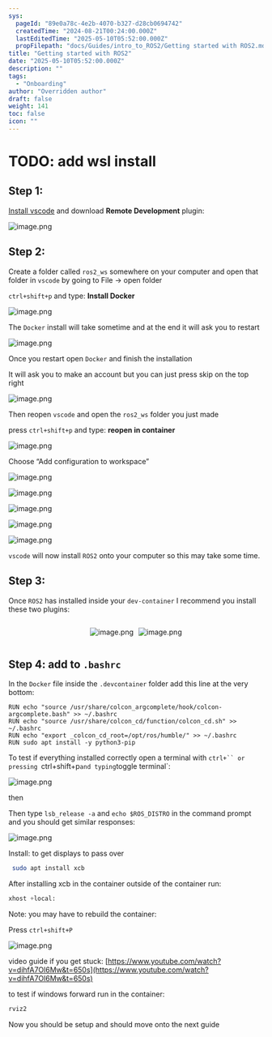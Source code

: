 ```yaml
---
sys:
  pageId: "89e0a78c-4e2b-4070-b327-d28cb0694742"
  createdTime: "2024-08-21T00:24:00.000Z"
  lastEditedTime: "2025-05-10T05:52:00.000Z"
  propFilepath: "docs/Guides/intro_to_ROS2/Getting started with ROS2.md"
title: "Getting started with ROS2"
date: "2025-05-10T05:52:00.000Z"
description: ""
tags:
  - "Onboarding"
author: "Overridden author"
draft: false
weight: 141
toc: false
icon: ""
---
```


# TODO: add wsl install

## Step 1:

[Install vscode](https://code.visualstudio.com/download) and download **Remote Development** plugin:

![image.png](https://prod-files-secure.s3.us-west-2.amazonaws.com/d518164a-d88e-44d1-a4ee-3adb3bd8bce0/efb52993-1881-4a40-b95e-6f020334f022/image.png?X-Amz-Algorithm=AWS4-HMAC-SHA256&X-Amz-Content-Sha256=UNSIGNED-PAYLOAD&X-Amz-Credential=ASIAZI2LB4663NPHYRNB%2F20250621%2Fus-west-2%2Fs3%2Faws4_request&X-Amz-Date=20250621T121401Z&X-Amz-Expires=3600&X-Amz-Security-Token=IQoJb3JpZ2luX2VjEOr%2F%2F%2F%2F%2F%2F%2F%2F%2F%2FwEaCXVzLXdlc3QtMiJHMEUCIQCbtR%2F2d5z5dHK6wmWJLTqCOqmfUREAZIzAKIs33zZFVQIgBaHeexIrOL2VyzzOrjAyYm5XVjzsWi%2BsCDNle8qjbZ8qiAQI0v%2F%2F%2F%2F%2F%2F%2F%2F%2F%2FARAAGgw2Mzc0MjMxODM4MDUiDBU8VegT9rfOMXlm0CrcAxv8TkkXdsqJi3ak%2BhBv8Bzdqt3vVebltUHc59St7U3RgE0%2FZWLkYd75v899HT%2Fb7yo0gFai2TNYjLES5H2xlyxKYiXBqQb2GAoedFqI7mcQ4G9pAlHotfsoTavUDusn9Nf%2F%2BuQrXw1iC5hYZaVHAdbrLI5RyApWE8OCbT6VtoXdUAaZjfsw3CAd%2BLdEZjMiiwe%2BiVyaKP4oV8fnEehuJ7i5A5Y6zxaMSXPS5ICnW1B%2FRMEknE1WSad54YEh60s4xt0xx1%2BUbUq5jBI%2FiMjqWroXpE94w5UilyC667Kll%2Boe2JgVeZFWyrruvP9eLko0vu2DjUqLsk7lSWJPGtnML%2BQX%2BgGHy%2FUoKQccIn87ZX235PDt3YUylcS9r8vQdMyznmN9%2Bh%2BLH%2BijfbiHiT9%2FNKcdnLi3sXa9LFuMp8qqm89xE1avKHOw0qfaKav3Apc5XJLMMihHSPk2umjRGk%2FW%2Bs2nBP05IfHnoBh%2B%2FLuq5Qhs7VE7lH%2BcwQF3M3Ht8MzhmnFkFC86OC2oLjMpiY1AOp6wYznHDaV0f8WPW1XDQhl9zQ9eNEfB2BobwhJfLgoY7t%2BFNs8myurhPCuskVZsWVXyPdIorpVMStH0AW6mLPExNCM5XfybhHAczMt4MKTz2cIGOqUBiFMuR0lfLoVhuACahF0SCl8NBx8zqVouUMdJrLUM10BdUPd97t7HEVokmRuaoSd2betqdGkXfRc%2FUp50SIHksHVs6qb3bIDtPmGEQtmuh%2FHdPOadYI674lxwegHFcaVjuzKGs%2FuJYdNMotjtDZvfJnSvCWPnDIbKd1iW6%2FgjhmuHP3HbZq94und%2B%2Fi400RV3TO%2FTzbihZXSXEvMjGe%2FDA8w6uu4Q&X-Amz-Signature=32e0e65a670a2a1bfb84a9654d45c2bad01e36d8ea8309219812eb741c7dd0a6&X-Amz-SignedHeaders=host&x-amz-checksum-mode=ENABLED&x-id=GetObject)

## Step 2:

Create a folder called `ros2_ws` somewhere on your computer and open that folder in `vscode` by going to File → open folder 

`ctrl+shift+p` and type: **Install Docker**

![image.png](https://prod-files-secure.s3.us-west-2.amazonaws.com/d518164a-d88e-44d1-a4ee-3adb3bd8bce0/2269dc0e-1cd5-47ff-bceb-c04ad9b2eab0/image.png?X-Amz-Algorithm=AWS4-HMAC-SHA256&X-Amz-Content-Sha256=UNSIGNED-PAYLOAD&X-Amz-Credential=ASIAZI2LB4663NPHYRNB%2F20250621%2Fus-west-2%2Fs3%2Faws4_request&X-Amz-Date=20250621T121400Z&X-Amz-Expires=3600&X-Amz-Security-Token=IQoJb3JpZ2luX2VjEOr%2F%2F%2F%2F%2F%2F%2F%2F%2F%2FwEaCXVzLXdlc3QtMiJHMEUCIQCbtR%2F2d5z5dHK6wmWJLTqCOqmfUREAZIzAKIs33zZFVQIgBaHeexIrOL2VyzzOrjAyYm5XVjzsWi%2BsCDNle8qjbZ8qiAQI0v%2F%2F%2F%2F%2F%2F%2F%2F%2F%2FARAAGgw2Mzc0MjMxODM4MDUiDBU8VegT9rfOMXlm0CrcAxv8TkkXdsqJi3ak%2BhBv8Bzdqt3vVebltUHc59St7U3RgE0%2FZWLkYd75v899HT%2Fb7yo0gFai2TNYjLES5H2xlyxKYiXBqQb2GAoedFqI7mcQ4G9pAlHotfsoTavUDusn9Nf%2F%2BuQrXw1iC5hYZaVHAdbrLI5RyApWE8OCbT6VtoXdUAaZjfsw3CAd%2BLdEZjMiiwe%2BiVyaKP4oV8fnEehuJ7i5A5Y6zxaMSXPS5ICnW1B%2FRMEknE1WSad54YEh60s4xt0xx1%2BUbUq5jBI%2FiMjqWroXpE94w5UilyC667Kll%2Boe2JgVeZFWyrruvP9eLko0vu2DjUqLsk7lSWJPGtnML%2BQX%2BgGHy%2FUoKQccIn87ZX235PDt3YUylcS9r8vQdMyznmN9%2Bh%2BLH%2BijfbiHiT9%2FNKcdnLi3sXa9LFuMp8qqm89xE1avKHOw0qfaKav3Apc5XJLMMihHSPk2umjRGk%2FW%2Bs2nBP05IfHnoBh%2B%2FLuq5Qhs7VE7lH%2BcwQF3M3Ht8MzhmnFkFC86OC2oLjMpiY1AOp6wYznHDaV0f8WPW1XDQhl9zQ9eNEfB2BobwhJfLgoY7t%2BFNs8myurhPCuskVZsWVXyPdIorpVMStH0AW6mLPExNCM5XfybhHAczMt4MKTz2cIGOqUBiFMuR0lfLoVhuACahF0SCl8NBx8zqVouUMdJrLUM10BdUPd97t7HEVokmRuaoSd2betqdGkXfRc%2FUp50SIHksHVs6qb3bIDtPmGEQtmuh%2FHdPOadYI674lxwegHFcaVjuzKGs%2FuJYdNMotjtDZvfJnSvCWPnDIbKd1iW6%2FgjhmuHP3HbZq94und%2B%2Fi400RV3TO%2FTzbihZXSXEvMjGe%2FDA8w6uu4Q&X-Amz-Signature=744c09c9d2cadee37225f04630448206420633e98d6b2ab5b4311a1276296462&X-Amz-SignedHeaders=host&x-amz-checksum-mode=ENABLED&x-id=GetObject)

The `Docker` install will take sometime and at the end it will ask you to restart

![image.png](https://prod-files-secure.s3.us-west-2.amazonaws.com/d518164a-d88e-44d1-a4ee-3adb3bd8bce0/ed233f78-be33-4b1f-b89c-9c346c0e961e/image.png?X-Amz-Algorithm=AWS4-HMAC-SHA256&X-Amz-Content-Sha256=UNSIGNED-PAYLOAD&X-Amz-Credential=ASIAZI2LB4663NPHYRNB%2F20250621%2Fus-west-2%2Fs3%2Faws4_request&X-Amz-Date=20250621T121400Z&X-Amz-Expires=3600&X-Amz-Security-Token=IQoJb3JpZ2luX2VjEOr%2F%2F%2F%2F%2F%2F%2F%2F%2F%2FwEaCXVzLXdlc3QtMiJHMEUCIQCbtR%2F2d5z5dHK6wmWJLTqCOqmfUREAZIzAKIs33zZFVQIgBaHeexIrOL2VyzzOrjAyYm5XVjzsWi%2BsCDNle8qjbZ8qiAQI0v%2F%2F%2F%2F%2F%2F%2F%2F%2F%2FARAAGgw2Mzc0MjMxODM4MDUiDBU8VegT9rfOMXlm0CrcAxv8TkkXdsqJi3ak%2BhBv8Bzdqt3vVebltUHc59St7U3RgE0%2FZWLkYd75v899HT%2Fb7yo0gFai2TNYjLES5H2xlyxKYiXBqQb2GAoedFqI7mcQ4G9pAlHotfsoTavUDusn9Nf%2F%2BuQrXw1iC5hYZaVHAdbrLI5RyApWE8OCbT6VtoXdUAaZjfsw3CAd%2BLdEZjMiiwe%2BiVyaKP4oV8fnEehuJ7i5A5Y6zxaMSXPS5ICnW1B%2FRMEknE1WSad54YEh60s4xt0xx1%2BUbUq5jBI%2FiMjqWroXpE94w5UilyC667Kll%2Boe2JgVeZFWyrruvP9eLko0vu2DjUqLsk7lSWJPGtnML%2BQX%2BgGHy%2FUoKQccIn87ZX235PDt3YUylcS9r8vQdMyznmN9%2Bh%2BLH%2BijfbiHiT9%2FNKcdnLi3sXa9LFuMp8qqm89xE1avKHOw0qfaKav3Apc5XJLMMihHSPk2umjRGk%2FW%2Bs2nBP05IfHnoBh%2B%2FLuq5Qhs7VE7lH%2BcwQF3M3Ht8MzhmnFkFC86OC2oLjMpiY1AOp6wYznHDaV0f8WPW1XDQhl9zQ9eNEfB2BobwhJfLgoY7t%2BFNs8myurhPCuskVZsWVXyPdIorpVMStH0AW6mLPExNCM5XfybhHAczMt4MKTz2cIGOqUBiFMuR0lfLoVhuACahF0SCl8NBx8zqVouUMdJrLUM10BdUPd97t7HEVokmRuaoSd2betqdGkXfRc%2FUp50SIHksHVs6qb3bIDtPmGEQtmuh%2FHdPOadYI674lxwegHFcaVjuzKGs%2FuJYdNMotjtDZvfJnSvCWPnDIbKd1iW6%2FgjhmuHP3HbZq94und%2B%2Fi400RV3TO%2FTzbihZXSXEvMjGe%2FDA8w6uu4Q&X-Amz-Signature=86fc853562989807895e19d540ea1387f5cb477893582f89abdd7e42b9433a07&X-Amz-SignedHeaders=host&x-amz-checksum-mode=ENABLED&x-id=GetObject)

Once you restart open `Docker` and finish the installation

It will ask you to make an account but you can just press skip on the top right

![image.png](https://prod-files-secure.s3.us-west-2.amazonaws.com/d518164a-d88e-44d1-a4ee-3adb3bd8bce0/21010ad9-1659-4fd9-9f59-9932a09b2a3d/image.png?X-Amz-Algorithm=AWS4-HMAC-SHA256&X-Amz-Content-Sha256=UNSIGNED-PAYLOAD&X-Amz-Credential=ASIAZI2LB4663NPHYRNB%2F20250621%2Fus-west-2%2Fs3%2Faws4_request&X-Amz-Date=20250621T121400Z&X-Amz-Expires=3600&X-Amz-Security-Token=IQoJb3JpZ2luX2VjEOr%2F%2F%2F%2F%2F%2F%2F%2F%2F%2FwEaCXVzLXdlc3QtMiJHMEUCIQCbtR%2F2d5z5dHK6wmWJLTqCOqmfUREAZIzAKIs33zZFVQIgBaHeexIrOL2VyzzOrjAyYm5XVjzsWi%2BsCDNle8qjbZ8qiAQI0v%2F%2F%2F%2F%2F%2F%2F%2F%2F%2FARAAGgw2Mzc0MjMxODM4MDUiDBU8VegT9rfOMXlm0CrcAxv8TkkXdsqJi3ak%2BhBv8Bzdqt3vVebltUHc59St7U3RgE0%2FZWLkYd75v899HT%2Fb7yo0gFai2TNYjLES5H2xlyxKYiXBqQb2GAoedFqI7mcQ4G9pAlHotfsoTavUDusn9Nf%2F%2BuQrXw1iC5hYZaVHAdbrLI5RyApWE8OCbT6VtoXdUAaZjfsw3CAd%2BLdEZjMiiwe%2BiVyaKP4oV8fnEehuJ7i5A5Y6zxaMSXPS5ICnW1B%2FRMEknE1WSad54YEh60s4xt0xx1%2BUbUq5jBI%2FiMjqWroXpE94w5UilyC667Kll%2Boe2JgVeZFWyrruvP9eLko0vu2DjUqLsk7lSWJPGtnML%2BQX%2BgGHy%2FUoKQccIn87ZX235PDt3YUylcS9r8vQdMyznmN9%2Bh%2BLH%2BijfbiHiT9%2FNKcdnLi3sXa9LFuMp8qqm89xE1avKHOw0qfaKav3Apc5XJLMMihHSPk2umjRGk%2FW%2Bs2nBP05IfHnoBh%2B%2FLuq5Qhs7VE7lH%2BcwQF3M3Ht8MzhmnFkFC86OC2oLjMpiY1AOp6wYznHDaV0f8WPW1XDQhl9zQ9eNEfB2BobwhJfLgoY7t%2BFNs8myurhPCuskVZsWVXyPdIorpVMStH0AW6mLPExNCM5XfybhHAczMt4MKTz2cIGOqUBiFMuR0lfLoVhuACahF0SCl8NBx8zqVouUMdJrLUM10BdUPd97t7HEVokmRuaoSd2betqdGkXfRc%2FUp50SIHksHVs6qb3bIDtPmGEQtmuh%2FHdPOadYI674lxwegHFcaVjuzKGs%2FuJYdNMotjtDZvfJnSvCWPnDIbKd1iW6%2FgjhmuHP3HbZq94und%2B%2Fi400RV3TO%2FTzbihZXSXEvMjGe%2FDA8w6uu4Q&X-Amz-Signature=69347310bb17d975e2154b73ee8e25c075beef0d813d722cf7c902a07d3c2c0e&X-Amz-SignedHeaders=host&x-amz-checksum-mode=ENABLED&x-id=GetObject)

Then reopen `vscode` and open the `ros2_ws` folder you just made

press `ctrl+shift+p` and type: **reopen in container**

![image.png](https://prod-files-secure.s3.us-west-2.amazonaws.com/d518164a-d88e-44d1-a4ee-3adb3bd8bce0/4e93b8c2-41ad-488c-8095-c74205196118/image.png?X-Amz-Algorithm=AWS4-HMAC-SHA256&X-Amz-Content-Sha256=UNSIGNED-PAYLOAD&X-Amz-Credential=ASIAZI2LB4663NPHYRNB%2F20250621%2Fus-west-2%2Fs3%2Faws4_request&X-Amz-Date=20250621T121400Z&X-Amz-Expires=3600&X-Amz-Security-Token=IQoJb3JpZ2luX2VjEOr%2F%2F%2F%2F%2F%2F%2F%2F%2F%2FwEaCXVzLXdlc3QtMiJHMEUCIQCbtR%2F2d5z5dHK6wmWJLTqCOqmfUREAZIzAKIs33zZFVQIgBaHeexIrOL2VyzzOrjAyYm5XVjzsWi%2BsCDNle8qjbZ8qiAQI0v%2F%2F%2F%2F%2F%2F%2F%2F%2F%2FARAAGgw2Mzc0MjMxODM4MDUiDBU8VegT9rfOMXlm0CrcAxv8TkkXdsqJi3ak%2BhBv8Bzdqt3vVebltUHc59St7U3RgE0%2FZWLkYd75v899HT%2Fb7yo0gFai2TNYjLES5H2xlyxKYiXBqQb2GAoedFqI7mcQ4G9pAlHotfsoTavUDusn9Nf%2F%2BuQrXw1iC5hYZaVHAdbrLI5RyApWE8OCbT6VtoXdUAaZjfsw3CAd%2BLdEZjMiiwe%2BiVyaKP4oV8fnEehuJ7i5A5Y6zxaMSXPS5ICnW1B%2FRMEknE1WSad54YEh60s4xt0xx1%2BUbUq5jBI%2FiMjqWroXpE94w5UilyC667Kll%2Boe2JgVeZFWyrruvP9eLko0vu2DjUqLsk7lSWJPGtnML%2BQX%2BgGHy%2FUoKQccIn87ZX235PDt3YUylcS9r8vQdMyznmN9%2Bh%2BLH%2BijfbiHiT9%2FNKcdnLi3sXa9LFuMp8qqm89xE1avKHOw0qfaKav3Apc5XJLMMihHSPk2umjRGk%2FW%2Bs2nBP05IfHnoBh%2B%2FLuq5Qhs7VE7lH%2BcwQF3M3Ht8MzhmnFkFC86OC2oLjMpiY1AOp6wYznHDaV0f8WPW1XDQhl9zQ9eNEfB2BobwhJfLgoY7t%2BFNs8myurhPCuskVZsWVXyPdIorpVMStH0AW6mLPExNCM5XfybhHAczMt4MKTz2cIGOqUBiFMuR0lfLoVhuACahF0SCl8NBx8zqVouUMdJrLUM10BdUPd97t7HEVokmRuaoSd2betqdGkXfRc%2FUp50SIHksHVs6qb3bIDtPmGEQtmuh%2FHdPOadYI674lxwegHFcaVjuzKGs%2FuJYdNMotjtDZvfJnSvCWPnDIbKd1iW6%2FgjhmuHP3HbZq94und%2B%2Fi400RV3TO%2FTzbihZXSXEvMjGe%2FDA8w6uu4Q&X-Amz-Signature=ce2b27e3e4cdbab5f2c70a80cd82ac5f07b1930b3cb685eae35e0c8d18350e42&X-Amz-SignedHeaders=host&x-amz-checksum-mode=ENABLED&x-id=GetObject)

Choose “Add configuration to workspace”

![image.png](https://prod-files-secure.s3.us-west-2.amazonaws.com/d518164a-d88e-44d1-a4ee-3adb3bd8bce0/9560b282-5060-4989-ba37-97e7b2c22476/image.png?X-Amz-Algorithm=AWS4-HMAC-SHA256&X-Amz-Content-Sha256=UNSIGNED-PAYLOAD&X-Amz-Credential=ASIAZI2LB4663NPHYRNB%2F20250621%2Fus-west-2%2Fs3%2Faws4_request&X-Amz-Date=20250621T121400Z&X-Amz-Expires=3600&X-Amz-Security-Token=IQoJb3JpZ2luX2VjEOr%2F%2F%2F%2F%2F%2F%2F%2F%2F%2FwEaCXVzLXdlc3QtMiJHMEUCIQCbtR%2F2d5z5dHK6wmWJLTqCOqmfUREAZIzAKIs33zZFVQIgBaHeexIrOL2VyzzOrjAyYm5XVjzsWi%2BsCDNle8qjbZ8qiAQI0v%2F%2F%2F%2F%2F%2F%2F%2F%2F%2FARAAGgw2Mzc0MjMxODM4MDUiDBU8VegT9rfOMXlm0CrcAxv8TkkXdsqJi3ak%2BhBv8Bzdqt3vVebltUHc59St7U3RgE0%2FZWLkYd75v899HT%2Fb7yo0gFai2TNYjLES5H2xlyxKYiXBqQb2GAoedFqI7mcQ4G9pAlHotfsoTavUDusn9Nf%2F%2BuQrXw1iC5hYZaVHAdbrLI5RyApWE8OCbT6VtoXdUAaZjfsw3CAd%2BLdEZjMiiwe%2BiVyaKP4oV8fnEehuJ7i5A5Y6zxaMSXPS5ICnW1B%2FRMEknE1WSad54YEh60s4xt0xx1%2BUbUq5jBI%2FiMjqWroXpE94w5UilyC667Kll%2Boe2JgVeZFWyrruvP9eLko0vu2DjUqLsk7lSWJPGtnML%2BQX%2BgGHy%2FUoKQccIn87ZX235PDt3YUylcS9r8vQdMyznmN9%2Bh%2BLH%2BijfbiHiT9%2FNKcdnLi3sXa9LFuMp8qqm89xE1avKHOw0qfaKav3Apc5XJLMMihHSPk2umjRGk%2FW%2Bs2nBP05IfHnoBh%2B%2FLuq5Qhs7VE7lH%2BcwQF3M3Ht8MzhmnFkFC86OC2oLjMpiY1AOp6wYznHDaV0f8WPW1XDQhl9zQ9eNEfB2BobwhJfLgoY7t%2BFNs8myurhPCuskVZsWVXyPdIorpVMStH0AW6mLPExNCM5XfybhHAczMt4MKTz2cIGOqUBiFMuR0lfLoVhuACahF0SCl8NBx8zqVouUMdJrLUM10BdUPd97t7HEVokmRuaoSd2betqdGkXfRc%2FUp50SIHksHVs6qb3bIDtPmGEQtmuh%2FHdPOadYI674lxwegHFcaVjuzKGs%2FuJYdNMotjtDZvfJnSvCWPnDIbKd1iW6%2FgjhmuHP3HbZq94und%2B%2Fi400RV3TO%2FTzbihZXSXEvMjGe%2FDA8w6uu4Q&X-Amz-Signature=5f386a38eab9985057ae8500a5cac2dd6287b624aa2d64886b2c954bf3962eea&X-Amz-SignedHeaders=host&x-amz-checksum-mode=ENABLED&x-id=GetObject)

![image.png](https://prod-files-secure.s3.us-west-2.amazonaws.com/d518164a-d88e-44d1-a4ee-3adb3bd8bce0/2ee63f81-886b-48e8-a553-dc6e5eac99e4/image.png?X-Amz-Algorithm=AWS4-HMAC-SHA256&X-Amz-Content-Sha256=UNSIGNED-PAYLOAD&X-Amz-Credential=ASIAZI2LB4663NPHYRNB%2F20250621%2Fus-west-2%2Fs3%2Faws4_request&X-Amz-Date=20250621T121401Z&X-Amz-Expires=3600&X-Amz-Security-Token=IQoJb3JpZ2luX2VjEOr%2F%2F%2F%2F%2F%2F%2F%2F%2F%2FwEaCXVzLXdlc3QtMiJHMEUCIQCbtR%2F2d5z5dHK6wmWJLTqCOqmfUREAZIzAKIs33zZFVQIgBaHeexIrOL2VyzzOrjAyYm5XVjzsWi%2BsCDNle8qjbZ8qiAQI0v%2F%2F%2F%2F%2F%2F%2F%2F%2F%2FARAAGgw2Mzc0MjMxODM4MDUiDBU8VegT9rfOMXlm0CrcAxv8TkkXdsqJi3ak%2BhBv8Bzdqt3vVebltUHc59St7U3RgE0%2FZWLkYd75v899HT%2Fb7yo0gFai2TNYjLES5H2xlyxKYiXBqQb2GAoedFqI7mcQ4G9pAlHotfsoTavUDusn9Nf%2F%2BuQrXw1iC5hYZaVHAdbrLI5RyApWE8OCbT6VtoXdUAaZjfsw3CAd%2BLdEZjMiiwe%2BiVyaKP4oV8fnEehuJ7i5A5Y6zxaMSXPS5ICnW1B%2FRMEknE1WSad54YEh60s4xt0xx1%2BUbUq5jBI%2FiMjqWroXpE94w5UilyC667Kll%2Boe2JgVeZFWyrruvP9eLko0vu2DjUqLsk7lSWJPGtnML%2BQX%2BgGHy%2FUoKQccIn87ZX235PDt3YUylcS9r8vQdMyznmN9%2Bh%2BLH%2BijfbiHiT9%2FNKcdnLi3sXa9LFuMp8qqm89xE1avKHOw0qfaKav3Apc5XJLMMihHSPk2umjRGk%2FW%2Bs2nBP05IfHnoBh%2B%2FLuq5Qhs7VE7lH%2BcwQF3M3Ht8MzhmnFkFC86OC2oLjMpiY1AOp6wYznHDaV0f8WPW1XDQhl9zQ9eNEfB2BobwhJfLgoY7t%2BFNs8myurhPCuskVZsWVXyPdIorpVMStH0AW6mLPExNCM5XfybhHAczMt4MKTz2cIGOqUBiFMuR0lfLoVhuACahF0SCl8NBx8zqVouUMdJrLUM10BdUPd97t7HEVokmRuaoSd2betqdGkXfRc%2FUp50SIHksHVs6qb3bIDtPmGEQtmuh%2FHdPOadYI674lxwegHFcaVjuzKGs%2FuJYdNMotjtDZvfJnSvCWPnDIbKd1iW6%2FgjhmuHP3HbZq94und%2B%2Fi400RV3TO%2FTzbihZXSXEvMjGe%2FDA8w6uu4Q&X-Amz-Signature=b8ebfae66e45d1237358ba3823f5f078ca07511c033cd37a7f0fab9bd2ed5ccd&X-Amz-SignedHeaders=host&x-amz-checksum-mode=ENABLED&x-id=GetObject)

![image.png](https://prod-files-secure.s3.us-west-2.amazonaws.com/d518164a-d88e-44d1-a4ee-3adb3bd8bce0/ae1580b2-b048-407e-aed9-b584224a7a04/image.png?X-Amz-Algorithm=AWS4-HMAC-SHA256&X-Amz-Content-Sha256=UNSIGNED-PAYLOAD&X-Amz-Credential=ASIAZI2LB4663NPHYRNB%2F20250621%2Fus-west-2%2Fs3%2Faws4_request&X-Amz-Date=20250621T121400Z&X-Amz-Expires=3600&X-Amz-Security-Token=IQoJb3JpZ2luX2VjEOr%2F%2F%2F%2F%2F%2F%2F%2F%2F%2FwEaCXVzLXdlc3QtMiJHMEUCIQCbtR%2F2d5z5dHK6wmWJLTqCOqmfUREAZIzAKIs33zZFVQIgBaHeexIrOL2VyzzOrjAyYm5XVjzsWi%2BsCDNle8qjbZ8qiAQI0v%2F%2F%2F%2F%2F%2F%2F%2F%2F%2FARAAGgw2Mzc0MjMxODM4MDUiDBU8VegT9rfOMXlm0CrcAxv8TkkXdsqJi3ak%2BhBv8Bzdqt3vVebltUHc59St7U3RgE0%2FZWLkYd75v899HT%2Fb7yo0gFai2TNYjLES5H2xlyxKYiXBqQb2GAoedFqI7mcQ4G9pAlHotfsoTavUDusn9Nf%2F%2BuQrXw1iC5hYZaVHAdbrLI5RyApWE8OCbT6VtoXdUAaZjfsw3CAd%2BLdEZjMiiwe%2BiVyaKP4oV8fnEehuJ7i5A5Y6zxaMSXPS5ICnW1B%2FRMEknE1WSad54YEh60s4xt0xx1%2BUbUq5jBI%2FiMjqWroXpE94w5UilyC667Kll%2Boe2JgVeZFWyrruvP9eLko0vu2DjUqLsk7lSWJPGtnML%2BQX%2BgGHy%2FUoKQccIn87ZX235PDt3YUylcS9r8vQdMyznmN9%2Bh%2BLH%2BijfbiHiT9%2FNKcdnLi3sXa9LFuMp8qqm89xE1avKHOw0qfaKav3Apc5XJLMMihHSPk2umjRGk%2FW%2Bs2nBP05IfHnoBh%2B%2FLuq5Qhs7VE7lH%2BcwQF3M3Ht8MzhmnFkFC86OC2oLjMpiY1AOp6wYznHDaV0f8WPW1XDQhl9zQ9eNEfB2BobwhJfLgoY7t%2BFNs8myurhPCuskVZsWVXyPdIorpVMStH0AW6mLPExNCM5XfybhHAczMt4MKTz2cIGOqUBiFMuR0lfLoVhuACahF0SCl8NBx8zqVouUMdJrLUM10BdUPd97t7HEVokmRuaoSd2betqdGkXfRc%2FUp50SIHksHVs6qb3bIDtPmGEQtmuh%2FHdPOadYI674lxwegHFcaVjuzKGs%2FuJYdNMotjtDZvfJnSvCWPnDIbKd1iW6%2FgjhmuHP3HbZq94und%2B%2Fi400RV3TO%2FTzbihZXSXEvMjGe%2FDA8w6uu4Q&X-Amz-Signature=0eaf635cb9dd5d4f3218d159c692a034ee521123b1e233501baff4a93ea3d75b&X-Amz-SignedHeaders=host&x-amz-checksum-mode=ENABLED&x-id=GetObject)

![image.png](https://prod-files-secure.s3.us-west-2.amazonaws.com/d518164a-d88e-44d1-a4ee-3adb3bd8bce0/53255b28-f75e-430f-b9e3-c0ac8577e42b/image.png?X-Amz-Algorithm=AWS4-HMAC-SHA256&X-Amz-Content-Sha256=UNSIGNED-PAYLOAD&X-Amz-Credential=ASIAZI2LB4663NPHYRNB%2F20250621%2Fus-west-2%2Fs3%2Faws4_request&X-Amz-Date=20250621T121400Z&X-Amz-Expires=3600&X-Amz-Security-Token=IQoJb3JpZ2luX2VjEOr%2F%2F%2F%2F%2F%2F%2F%2F%2F%2FwEaCXVzLXdlc3QtMiJHMEUCIQCbtR%2F2d5z5dHK6wmWJLTqCOqmfUREAZIzAKIs33zZFVQIgBaHeexIrOL2VyzzOrjAyYm5XVjzsWi%2BsCDNle8qjbZ8qiAQI0v%2F%2F%2F%2F%2F%2F%2F%2F%2F%2FARAAGgw2Mzc0MjMxODM4MDUiDBU8VegT9rfOMXlm0CrcAxv8TkkXdsqJi3ak%2BhBv8Bzdqt3vVebltUHc59St7U3RgE0%2FZWLkYd75v899HT%2Fb7yo0gFai2TNYjLES5H2xlyxKYiXBqQb2GAoedFqI7mcQ4G9pAlHotfsoTavUDusn9Nf%2F%2BuQrXw1iC5hYZaVHAdbrLI5RyApWE8OCbT6VtoXdUAaZjfsw3CAd%2BLdEZjMiiwe%2BiVyaKP4oV8fnEehuJ7i5A5Y6zxaMSXPS5ICnW1B%2FRMEknE1WSad54YEh60s4xt0xx1%2BUbUq5jBI%2FiMjqWroXpE94w5UilyC667Kll%2Boe2JgVeZFWyrruvP9eLko0vu2DjUqLsk7lSWJPGtnML%2BQX%2BgGHy%2FUoKQccIn87ZX235PDt3YUylcS9r8vQdMyznmN9%2Bh%2BLH%2BijfbiHiT9%2FNKcdnLi3sXa9LFuMp8qqm89xE1avKHOw0qfaKav3Apc5XJLMMihHSPk2umjRGk%2FW%2Bs2nBP05IfHnoBh%2B%2FLuq5Qhs7VE7lH%2BcwQF3M3Ht8MzhmnFkFC86OC2oLjMpiY1AOp6wYznHDaV0f8WPW1XDQhl9zQ9eNEfB2BobwhJfLgoY7t%2BFNs8myurhPCuskVZsWVXyPdIorpVMStH0AW6mLPExNCM5XfybhHAczMt4MKTz2cIGOqUBiFMuR0lfLoVhuACahF0SCl8NBx8zqVouUMdJrLUM10BdUPd97t7HEVokmRuaoSd2betqdGkXfRc%2FUp50SIHksHVs6qb3bIDtPmGEQtmuh%2FHdPOadYI674lxwegHFcaVjuzKGs%2FuJYdNMotjtDZvfJnSvCWPnDIbKd1iW6%2FgjhmuHP3HbZq94und%2B%2Fi400RV3TO%2FTzbihZXSXEvMjGe%2FDA8w6uu4Q&X-Amz-Signature=f4b276810c957913179e8de12053bd02703ef9f66fab8c7ebbe350230fba8f16&X-Amz-SignedHeaders=host&x-amz-checksum-mode=ENABLED&x-id=GetObject)

![image.png](https://prod-files-secure.s3.us-west-2.amazonaws.com/d518164a-d88e-44d1-a4ee-3adb3bd8bce0/7c562767-5af9-4ffb-97d1-327bcdf4ee00/image.png?X-Amz-Algorithm=AWS4-HMAC-SHA256&X-Amz-Content-Sha256=UNSIGNED-PAYLOAD&X-Amz-Credential=ASIAZI2LB4663NPHYRNB%2F20250621%2Fus-west-2%2Fs3%2Faws4_request&X-Amz-Date=20250621T121400Z&X-Amz-Expires=3600&X-Amz-Security-Token=IQoJb3JpZ2luX2VjEOr%2F%2F%2F%2F%2F%2F%2F%2F%2F%2FwEaCXVzLXdlc3QtMiJHMEUCIQCbtR%2F2d5z5dHK6wmWJLTqCOqmfUREAZIzAKIs33zZFVQIgBaHeexIrOL2VyzzOrjAyYm5XVjzsWi%2BsCDNle8qjbZ8qiAQI0v%2F%2F%2F%2F%2F%2F%2F%2F%2F%2FARAAGgw2Mzc0MjMxODM4MDUiDBU8VegT9rfOMXlm0CrcAxv8TkkXdsqJi3ak%2BhBv8Bzdqt3vVebltUHc59St7U3RgE0%2FZWLkYd75v899HT%2Fb7yo0gFai2TNYjLES5H2xlyxKYiXBqQb2GAoedFqI7mcQ4G9pAlHotfsoTavUDusn9Nf%2F%2BuQrXw1iC5hYZaVHAdbrLI5RyApWE8OCbT6VtoXdUAaZjfsw3CAd%2BLdEZjMiiwe%2BiVyaKP4oV8fnEehuJ7i5A5Y6zxaMSXPS5ICnW1B%2FRMEknE1WSad54YEh60s4xt0xx1%2BUbUq5jBI%2FiMjqWroXpE94w5UilyC667Kll%2Boe2JgVeZFWyrruvP9eLko0vu2DjUqLsk7lSWJPGtnML%2BQX%2BgGHy%2FUoKQccIn87ZX235PDt3YUylcS9r8vQdMyznmN9%2Bh%2BLH%2BijfbiHiT9%2FNKcdnLi3sXa9LFuMp8qqm89xE1avKHOw0qfaKav3Apc5XJLMMihHSPk2umjRGk%2FW%2Bs2nBP05IfHnoBh%2B%2FLuq5Qhs7VE7lH%2BcwQF3M3Ht8MzhmnFkFC86OC2oLjMpiY1AOp6wYznHDaV0f8WPW1XDQhl9zQ9eNEfB2BobwhJfLgoY7t%2BFNs8myurhPCuskVZsWVXyPdIorpVMStH0AW6mLPExNCM5XfybhHAczMt4MKTz2cIGOqUBiFMuR0lfLoVhuACahF0SCl8NBx8zqVouUMdJrLUM10BdUPd97t7HEVokmRuaoSd2betqdGkXfRc%2FUp50SIHksHVs6qb3bIDtPmGEQtmuh%2FHdPOadYI674lxwegHFcaVjuzKGs%2FuJYdNMotjtDZvfJnSvCWPnDIbKd1iW6%2FgjhmuHP3HbZq94und%2B%2Fi400RV3TO%2FTzbihZXSXEvMjGe%2FDA8w6uu4Q&X-Amz-Signature=e785612bfda356a495eb7565be7c3d629903bc970648c862c338bd9342fa0882&X-Amz-SignedHeaders=host&x-amz-checksum-mode=ENABLED&x-id=GetObject)

`vscode` will now install `ROS2` onto your computer so this may take some time.

## Step 3:

Once `ROS2` has installed inside your `dev-container` I recommend you install these two plugins:

<div style="display: flex;flex-direction: row; column-gap:10px; max-width: 630px;justify-content: center;">
<div>

![image.png](https://prod-files-secure.s3.us-west-2.amazonaws.com/d518164a-d88e-44d1-a4ee-3adb3bd8bce0/3fc3d550-5a54-4ba1-ba6b-faa01cdb7369/image.png?X-Amz-Algorithm=AWS4-HMAC-SHA256&X-Amz-Content-Sha256=UNSIGNED-PAYLOAD&X-Amz-Credential=ASIAZI2LB4664V5FQ4T6%2F20250621%2Fus-west-2%2Fs3%2Faws4_request&X-Amz-Date=20250621T121407Z&X-Amz-Expires=3600&X-Amz-Security-Token=IQoJb3JpZ2luX2VjEOj%2F%2F%2F%2F%2F%2F%2F%2F%2F%2FwEaCXVzLXdlc3QtMiJHMEUCIH%2BrLlQeTXHhhu%2B0K14yNV3u1aCSTIIRSB3exLLZWCC1AiEA4megp%2FLjVs%2BoI5o8dKnlWmeh1Htl9DpB5gRkEsKqAJ8qiAQI0f%2F%2F%2F%2F%2F%2F%2F%2F%2F%2FARAAGgw2Mzc0MjMxODM4MDUiDLDJ6BIOZBu7mcFEwCrcA4GHcfhyimU%2F2kpyPOyV9SvrpVt64I%2F%2FktdygKloetH721fjCyq8gre7B82k88VDIwfzhn1AcnV1QqkkBtQ9y%2BwTSGy25BWhbPeYtz1IVKYEZNFu68K96CGNA6ZDq%2Bd6zUQE4J2KAGG60g2wU453ueID9Z6wUfXRI413nzwL8HwbrGcLLphm2lIZGapxPpCXu2R5OpaghDcXqiJRjXIaN8ldP9UErPcD93s0x2HmYcBLi02fbsVMH0HGt82dXwL7EngkbseC%2BZbYu%2FVxtSkxpqUZDmvhVx4kV3fF2cHGEeej65EvZgrhktBLGdMKPIy2SgginNfpY7s%2BQBwuchicB7s1ob7ffaXD7PVFNW3dnXKRf%2F%2FpOgMh0UZ2Ep3iXUPYtBC2Ytb8%2Bon%2FXl8xBbyNp57VDqBArB6ORsqK7TPZ3I%2B7tQ45DrUK2iPCiUUJUABD84Rp7Ag%2FzRnlRCQsT9%2F4IeK%2FkJpSuvi3eycb4Ncv1NLEFlujgzBYU31l0VZsX7O3abJwqZS0cO0r4qKBf8rYxYfOOKpRO0pE9V6rUSQUDfwV2IHTbkANMd%2F%2B1fOnx8u48zkBgTjtUcRbpnE91kUDkpBlP66AzwUQe%2FTzD1fn%2BR7e%2BuGVRSSBZ7wxhsRIMIHU2cIGOqUB2oV65ARjr%2BQAH25PF2JhTfstCRsCjnFH8HMj1%2FePc35lDYo4toXR5oBMYPGGS%2Bz76t6qAY%2FrxEnlYCaiPAzB0suPSCmEzLyi7kjrn1DumUfh6M3%2Fxnhk7eZPlwzxYHQBQKLjg18p331GapA0PHgXgVDAT9MpaGwewkzVpPL9y%2BP1n7WPEhECiMF68N7IWVzn11yA2fFnNuPpnydBatT5O3Evwn2c&X-Amz-Signature=a25ef058fa2d0285af50e7b1e5d7fc62efebd29fd65906d9be1a52989dc663e5&X-Amz-SignedHeaders=host&x-amz-checksum-mode=ENABLED&x-id=GetObject)

</div>
<div>

![image.png](https://prod-files-secure.s3.us-west-2.amazonaws.com/d518164a-d88e-44d1-a4ee-3adb3bd8bce0/d994cc66-13c2-4093-a5a3-f84cf4601a82/image.png?X-Amz-Algorithm=AWS4-HMAC-SHA256&X-Amz-Content-Sha256=UNSIGNED-PAYLOAD&X-Amz-Credential=ASIAZI2LB466ZQZ3C7EI%2F20250621%2Fus-west-2%2Fs3%2Faws4_request&X-Amz-Date=20250621T121407Z&X-Amz-Expires=3600&X-Amz-Security-Token=IQoJb3JpZ2luX2VjEOn%2F%2F%2F%2F%2F%2F%2F%2F%2F%2FwEaCXVzLXdlc3QtMiJIMEYCIQDsVNdn2iQWZx6Bugz2jfg2ptEyO6Aq64s7dhtG8ojgfQIhANu2LHi2eSBx2tyCQ%2FtykZH8aPfFFglxCcenQX53VfqZKogECNH%2F%2F%2F%2F%2F%2F%2F%2F%2F%2FwEQABoMNjM3NDIzMTgzODA1IgyPKxBSgJV%2BfxpnV9Eq3ANWrAk25U9epnx48GFjKs3FOy1IpceGimk9jFzsg%2FTPp%2BQkIfMzyjM2bUodcERNfZbV%2Byw5kCukwH1kICk5SHb42w7wyrOnqC%2BdAvn5Ywr%2Fr9epU8Kt0aJYkqq6d%2FnnjR3gE%2Bz2mqMq00wSxhPE1GyWNSJnI%2FEkofZK2%2Fsg6JidzMYKg6DFtMhF85cmDX5WuQBy6HFAjqJhZ3KwWDfEeVWifZ4x3bhzEqBK7up3RFQHTtpF8wvns8nlM3Uv1bDdBdKfXsKDibAWSRDzGOMvGUfGMqY8MKos1s0iecnXE4ku0w7VunVIoo0BaOFR1xCuN9aRZ9r4TgEWOtY9VxS3YfmwONUU4fLrb%2Fffq2J5kFEjVZl53s3RUv7XagRS%2FmTqvGQYAJnFusi2eYC%2Ft7RwtrWIEVxAr8y6tyhjiWI1PeezsCN9jb9gCrjeoFj%2BZXGwpslPari61vWio%2FZGN%2FX4xJIT82%2FV%2BPNiMNjepFQCzhTgueYkRfxhjNXJlO3NovXMq%2FBHMBa5Lz%2BrgFoGoaONpl3TFxfRoog3vqyhCUkZUga2VGWwOYEx7bTdJZQzLCyzpzWSbZdtVpyDx47yH9%2BUXh1S1mL1BHu4%2Bvajvt%2FnxnKaKcReGTVl%2BC33lcdEgDDS1dnCBjqkAfUxYetZtAJfaX8dyFnaJBT3gs7IytEdVlDECUVZbeZ464yRG1g9vrvcs%2Ft0SaiIVLTP4CK9vEhqysB07rw8UpsDXNWsXY5xP204IsY1Te8Hs%2B%2BmrMPFmmtD9dMkKZgoHbzVaFPF%2BuLs9Ru1GwYNjl8wAh3FGLxQ8UWOrncB94nuzYOuPXAKmDwqukZ2O3gc17SwSPRongJcgUK4SNXsd2eMWFBS&X-Amz-Signature=5f1ac060cc67748066e5a9d13a0b982ecb0116991f66d841d0f47b1c3ec20455&X-Amz-SignedHeaders=host&x-amz-checksum-mode=ENABLED&x-id=GetObject)

</div>
</div>

## Step 4: add to `.bashrc`

In the `Docker` file inside the `.devcontainer` folder add this line at the very bottom: 

```docker
RUN echo "source /usr/share/colcon_argcomplete/hook/colcon-argcomplete.bash" >> ~/.bashrc
RUN echo "source /usr/share/colcon_cd/function/colcon_cd.sh" >> ~/.bashrc
RUN echo "export _colcon_cd_root=/opt/ros/humble/" >> ~/.bashrc
RUN sudo apt install -y python3-pip 
```

To test if everything installed correctly open a terminal with `ctrl+`` or pressing `ctrl+shift+p` and typing `toggle terminal`:

![image.png](https://prod-files-secure.s3.us-west-2.amazonaws.com/d518164a-d88e-44d1-a4ee-3adb3bd8bce0/6a4943d8-b04e-4c02-9a58-775f3384d1a5/image.png?X-Amz-Algorithm=AWS4-HMAC-SHA256&X-Amz-Content-Sha256=UNSIGNED-PAYLOAD&X-Amz-Credential=ASIAZI2LB4663NPHYRNB%2F20250621%2Fus-west-2%2Fs3%2Faws4_request&X-Amz-Date=20250621T121400Z&X-Amz-Expires=3600&X-Amz-Security-Token=IQoJb3JpZ2luX2VjEOr%2F%2F%2F%2F%2F%2F%2F%2F%2F%2FwEaCXVzLXdlc3QtMiJHMEUCIQCbtR%2F2d5z5dHK6wmWJLTqCOqmfUREAZIzAKIs33zZFVQIgBaHeexIrOL2VyzzOrjAyYm5XVjzsWi%2BsCDNle8qjbZ8qiAQI0v%2F%2F%2F%2F%2F%2F%2F%2F%2F%2FARAAGgw2Mzc0MjMxODM4MDUiDBU8VegT9rfOMXlm0CrcAxv8TkkXdsqJi3ak%2BhBv8Bzdqt3vVebltUHc59St7U3RgE0%2FZWLkYd75v899HT%2Fb7yo0gFai2TNYjLES5H2xlyxKYiXBqQb2GAoedFqI7mcQ4G9pAlHotfsoTavUDusn9Nf%2F%2BuQrXw1iC5hYZaVHAdbrLI5RyApWE8OCbT6VtoXdUAaZjfsw3CAd%2BLdEZjMiiwe%2BiVyaKP4oV8fnEehuJ7i5A5Y6zxaMSXPS5ICnW1B%2FRMEknE1WSad54YEh60s4xt0xx1%2BUbUq5jBI%2FiMjqWroXpE94w5UilyC667Kll%2Boe2JgVeZFWyrruvP9eLko0vu2DjUqLsk7lSWJPGtnML%2BQX%2BgGHy%2FUoKQccIn87ZX235PDt3YUylcS9r8vQdMyznmN9%2Bh%2BLH%2BijfbiHiT9%2FNKcdnLi3sXa9LFuMp8qqm89xE1avKHOw0qfaKav3Apc5XJLMMihHSPk2umjRGk%2FW%2Bs2nBP05IfHnoBh%2B%2FLuq5Qhs7VE7lH%2BcwQF3M3Ht8MzhmnFkFC86OC2oLjMpiY1AOp6wYznHDaV0f8WPW1XDQhl9zQ9eNEfB2BobwhJfLgoY7t%2BFNs8myurhPCuskVZsWVXyPdIorpVMStH0AW6mLPExNCM5XfybhHAczMt4MKTz2cIGOqUBiFMuR0lfLoVhuACahF0SCl8NBx8zqVouUMdJrLUM10BdUPd97t7HEVokmRuaoSd2betqdGkXfRc%2FUp50SIHksHVs6qb3bIDtPmGEQtmuh%2FHdPOadYI674lxwegHFcaVjuzKGs%2FuJYdNMotjtDZvfJnSvCWPnDIbKd1iW6%2FgjhmuHP3HbZq94und%2B%2Fi400RV3TO%2FTzbihZXSXEvMjGe%2FDA8w6uu4Q&X-Amz-Signature=d4c9ad291db7473f87e2b41b7807012322a940fc95ba9a349622035f318c7d99&X-Amz-SignedHeaders=host&x-amz-checksum-mode=ENABLED&x-id=GetObject)

then 

Then type `lsb_release -a` and `echo $ROS_DISTRO` in the command prompt and you should get similar responses:

![image.png](https://prod-files-secure.s3.us-west-2.amazonaws.com/d518164a-d88e-44d1-a4ee-3adb3bd8bce0/3e635dec-a805-4e85-8b9e-d000e5b71a4e/image.png?X-Amz-Algorithm=AWS4-HMAC-SHA256&X-Amz-Content-Sha256=UNSIGNED-PAYLOAD&X-Amz-Credential=ASIAZI2LB4663NPHYRNB%2F20250621%2Fus-west-2%2Fs3%2Faws4_request&X-Amz-Date=20250621T121401Z&X-Amz-Expires=3600&X-Amz-Security-Token=IQoJb3JpZ2luX2VjEOr%2F%2F%2F%2F%2F%2F%2F%2F%2F%2FwEaCXVzLXdlc3QtMiJHMEUCIQCbtR%2F2d5z5dHK6wmWJLTqCOqmfUREAZIzAKIs33zZFVQIgBaHeexIrOL2VyzzOrjAyYm5XVjzsWi%2BsCDNle8qjbZ8qiAQI0v%2F%2F%2F%2F%2F%2F%2F%2F%2F%2FARAAGgw2Mzc0MjMxODM4MDUiDBU8VegT9rfOMXlm0CrcAxv8TkkXdsqJi3ak%2BhBv8Bzdqt3vVebltUHc59St7U3RgE0%2FZWLkYd75v899HT%2Fb7yo0gFai2TNYjLES5H2xlyxKYiXBqQb2GAoedFqI7mcQ4G9pAlHotfsoTavUDusn9Nf%2F%2BuQrXw1iC5hYZaVHAdbrLI5RyApWE8OCbT6VtoXdUAaZjfsw3CAd%2BLdEZjMiiwe%2BiVyaKP4oV8fnEehuJ7i5A5Y6zxaMSXPS5ICnW1B%2FRMEknE1WSad54YEh60s4xt0xx1%2BUbUq5jBI%2FiMjqWroXpE94w5UilyC667Kll%2Boe2JgVeZFWyrruvP9eLko0vu2DjUqLsk7lSWJPGtnML%2BQX%2BgGHy%2FUoKQccIn87ZX235PDt3YUylcS9r8vQdMyznmN9%2Bh%2BLH%2BijfbiHiT9%2FNKcdnLi3sXa9LFuMp8qqm89xE1avKHOw0qfaKav3Apc5XJLMMihHSPk2umjRGk%2FW%2Bs2nBP05IfHnoBh%2B%2FLuq5Qhs7VE7lH%2BcwQF3M3Ht8MzhmnFkFC86OC2oLjMpiY1AOp6wYznHDaV0f8WPW1XDQhl9zQ9eNEfB2BobwhJfLgoY7t%2BFNs8myurhPCuskVZsWVXyPdIorpVMStH0AW6mLPExNCM5XfybhHAczMt4MKTz2cIGOqUBiFMuR0lfLoVhuACahF0SCl8NBx8zqVouUMdJrLUM10BdUPd97t7HEVokmRuaoSd2betqdGkXfRc%2FUp50SIHksHVs6qb3bIDtPmGEQtmuh%2FHdPOadYI674lxwegHFcaVjuzKGs%2FuJYdNMotjtDZvfJnSvCWPnDIbKd1iW6%2FgjhmuHP3HbZq94und%2B%2Fi400RV3TO%2FTzbihZXSXEvMjGe%2FDA8w6uu4Q&X-Amz-Signature=93838cc597b45aaa3c5659a8e5d40c3e59cfefccb8c1e2d7d61ef3ac385f64c2&X-Amz-SignedHeaders=host&x-amz-checksum-mode=ENABLED&x-id=GetObject)

Install:  to get displays to pass over

```bash
 sudo apt install xcb
```

After installing xcb in the container outside of the container run:

```python
xhost +local:
```

Note: you may have to rebuild the container:

Press `ctrl+shift+P`

![image.png](https://prod-files-secure.s3.us-west-2.amazonaws.com/d518164a-d88e-44d1-a4ee-3adb3bd8bce0/6c2be660-2618-4c38-9c26-53554f7a0b7b/image.png?X-Amz-Algorithm=AWS4-HMAC-SHA256&X-Amz-Content-Sha256=UNSIGNED-PAYLOAD&X-Amz-Credential=ASIAZI2LB4663NPHYRNB%2F20250621%2Fus-west-2%2Fs3%2Faws4_request&X-Amz-Date=20250621T121401Z&X-Amz-Expires=3600&X-Amz-Security-Token=IQoJb3JpZ2luX2VjEOr%2F%2F%2F%2F%2F%2F%2F%2F%2F%2FwEaCXVzLXdlc3QtMiJHMEUCIQCbtR%2F2d5z5dHK6wmWJLTqCOqmfUREAZIzAKIs33zZFVQIgBaHeexIrOL2VyzzOrjAyYm5XVjzsWi%2BsCDNle8qjbZ8qiAQI0v%2F%2F%2F%2F%2F%2F%2F%2F%2F%2FARAAGgw2Mzc0MjMxODM4MDUiDBU8VegT9rfOMXlm0CrcAxv8TkkXdsqJi3ak%2BhBv8Bzdqt3vVebltUHc59St7U3RgE0%2FZWLkYd75v899HT%2Fb7yo0gFai2TNYjLES5H2xlyxKYiXBqQb2GAoedFqI7mcQ4G9pAlHotfsoTavUDusn9Nf%2F%2BuQrXw1iC5hYZaVHAdbrLI5RyApWE8OCbT6VtoXdUAaZjfsw3CAd%2BLdEZjMiiwe%2BiVyaKP4oV8fnEehuJ7i5A5Y6zxaMSXPS5ICnW1B%2FRMEknE1WSad54YEh60s4xt0xx1%2BUbUq5jBI%2FiMjqWroXpE94w5UilyC667Kll%2Boe2JgVeZFWyrruvP9eLko0vu2DjUqLsk7lSWJPGtnML%2BQX%2BgGHy%2FUoKQccIn87ZX235PDt3YUylcS9r8vQdMyznmN9%2Bh%2BLH%2BijfbiHiT9%2FNKcdnLi3sXa9LFuMp8qqm89xE1avKHOw0qfaKav3Apc5XJLMMihHSPk2umjRGk%2FW%2Bs2nBP05IfHnoBh%2B%2FLuq5Qhs7VE7lH%2BcwQF3M3Ht8MzhmnFkFC86OC2oLjMpiY1AOp6wYznHDaV0f8WPW1XDQhl9zQ9eNEfB2BobwhJfLgoY7t%2BFNs8myurhPCuskVZsWVXyPdIorpVMStH0AW6mLPExNCM5XfybhHAczMt4MKTz2cIGOqUBiFMuR0lfLoVhuACahF0SCl8NBx8zqVouUMdJrLUM10BdUPd97t7HEVokmRuaoSd2betqdGkXfRc%2FUp50SIHksHVs6qb3bIDtPmGEQtmuh%2FHdPOadYI674lxwegHFcaVjuzKGs%2FuJYdNMotjtDZvfJnSvCWPnDIbKd1iW6%2FgjhmuHP3HbZq94und%2B%2Fi400RV3TO%2FTzbihZXSXEvMjGe%2FDA8w6uu4Q&X-Amz-Signature=65763417dc894eeb0b4085f0d7f14e4bdd104bb7fe9a639c9ff8eb372a6c6807&X-Amz-SignedHeaders=host&x-amz-checksum-mode=ENABLED&x-id=GetObject)

video guide if you get stuck: [https://www.youtube.com/watch?v=dihfA7Ol6Mw&t=650s](https://www.youtube.com/watch?v=dihfA7Ol6Mw&t=650s)

to test if windows forward run in the container:

```bash
rviz2
```

Now you should be setup and should move onto the next guide 
